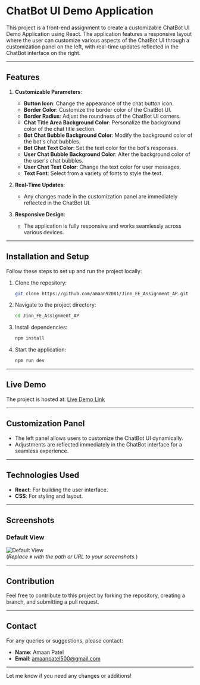 
# ChatBot UI Demo Application

This project is a front-end assignment to create a customizable ChatBot UI Demo Application using React. The application features a responsive layout where the user can customize various aspects of the ChatBot UI through a customization panel on the left, with real-time updates reflected in the ChatBot interface on the right.

---

## Features

1. **Customizable Parameters**:
   - **Button Icon**: Change the appearance of the chat button icon.
   - **Border Color**: Customize the border color of the ChatBot UI.
   - **Border Radius**: Adjust the roundness of the ChatBot UI corners.
   - **Chat Title Area Background Color**: Personalize the background color of the chat title section.
   - **Bot Chat Bubble Background Color**: Modify the background color of the bot's chat bubbles.
   - **Bot Chat Text Color**: Set the text color for the bot's responses.
   - **User Chat Bubble Background Color**: Alter the background color of the user's chat bubbles.
   - **User Chat Text Color**: Change the text color for user messages.
   - **Text Font**: Select from a variety of fonts to style the text.

2. **Real-Time Updates**: 
   - Any changes made in the customization panel are immediately reflected in the ChatBot UI.

3. **Responsive Design**:
   - The application is fully responsive and works seamlessly across various devices.

---

## Installation and Setup

Follow these steps to set up and run the project locally:

1. Clone the repository:
   ```bash
   git clone https://github.com/amaan92001/Jinn_FE_Assignment_AP.git
   ```
2. Navigate to the project directory:
   ```bash
   cd Jinn_FE_Assignment_AP
   ```
3. Install dependencies:
   ```bash
   npm install
   ```
4. Start the application:
   ```bash
   npm run dev
   ```

---

## Live Demo

The project is hosted at: [Live Demo Link](https://jinn-fe-assignment-ap.vercel.app/)  

---

## Customization Panel

- The left panel allows users to customize the ChatBot UI dynamically.
- Adjustments are reflected immediately in the ChatBot interface for a seamless experience.

---

## Technologies Used

- **React**: For building the user interface.
- **CSS**: For styling and layout.

---

## Screenshots

### Default View
![Default View](#)  
(*Replace `#` with the path or URL to your screenshots.*)

---

## Contribution

Feel free to contribute to this project by forking the repository, creating a branch, and submitting a pull request.

---

## Contact

For any queries or suggestions, please contact:
- **Name**: Amaan Patel
- **Email**: amaanpatel500@gmail.com

---

Let me know if you need any changes or additions!
